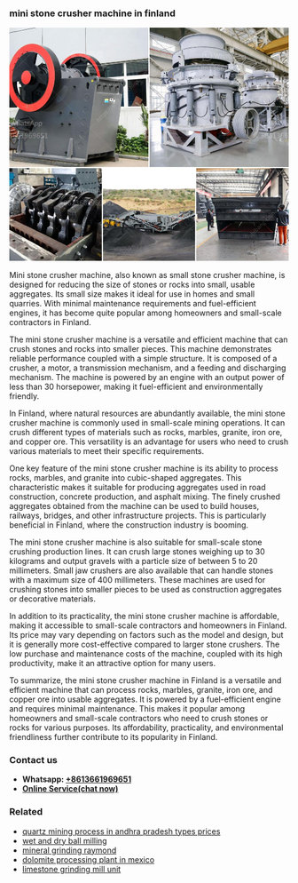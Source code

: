 <h3>mini stone crusher machine in finland</h3><img src='1708498083.jpg' alt=''><p>Mini stone crusher machine, also known as small stone crusher machine, is designed for reducing the size of stones or rocks into small, usable aggregates. Its small size makes it ideal for use in homes and small quarries. With minimal maintenance requirements and fuel-efficient engines, it has become quite popular among homeowners and small-scale contractors in Finland.</p><p>The mini stone crusher machine is a versatile and efficient machine that can crush stones and rocks into smaller pieces. This machine demonstrates reliable performance coupled with a simple structure. It is composed of a crusher, a motor, a transmission mechanism, and a feeding and discharging mechanism. The machine is powered by an engine with an output power of less than 30 horsepower, making it fuel-efficient and environmentally friendly.</p><p>In Finland, where natural resources are abundantly available, the mini stone crusher machine is commonly used in small-scale mining operations. It can crush different types of materials such as rocks, marbles, granite, iron ore, and copper ore. This versatility is an advantage for users who need to crush various materials to meet their specific requirements.</p><p>One key feature of the mini stone crusher machine is its ability to process rocks, marbles, and granite into cubic-shaped aggregates. This characteristic makes it suitable for producing aggregates used in road construction, concrete production, and asphalt mixing. The finely crushed aggregates obtained from the machine can be used to build houses, railways, bridges, and other infrastructure projects. This is particularly beneficial in Finland, where the construction industry is booming.</p><p>The mini stone crusher machine is also suitable for small-scale stone crushing production lines. It can crush large stones weighing up to 30 kilograms and output gravels with a particle size of between 5 to 20 millimeters. Small jaw crushers are also available that can handle stones with a maximum size of 400 millimeters. These machines are used for crushing stones into smaller pieces to be used as construction aggregates or decorative materials.</p><p>In addition to its practicality, the mini stone crusher machine is affordable, making it accessible to small-scale contractors and homeowners in Finland. Its price may vary depending on factors such as the model and design, but it is generally more cost-effective compared to larger stone crushers. The low purchase and maintenance costs of the machine, coupled with its high productivity, make it an attractive option for many users.</p><p>To summarize, the mini stone crusher machine in Finland is a versatile and efficient machine that can process rocks, marbles, granite, iron ore, and copper ore into usable aggregates. It is powered by a fuel-efficient engine and requires minimal maintenance. This makes it popular among homeowners and small-scale contractors who need to crush stones or rocks for various purposes. Its affordability, practicality, and environmental friendliness further contribute to its popularity in Finland.</p><h3>Contact us</h3><ul><li><strong>Whatsapp:&nbsp;<a href="https://wa.me/8613661969651">+8613661969651</a></strong></li><li><a href="https://swt.shibang-china.com/?git&amp;zhl&amp;mini stone crusher machine in finland"><strong>Online Service(chat now)</strong></a></li></ul><h3>Related</h3><ul><li><a href='quartz mining process in andhra pradesh types prices.md'>quartz mining process in andhra pradesh types prices</a></li><li><a href='wet and dry ball milling.md'>wet and dry ball milling</a></li><li><a href='mineral grinding raymond.md'>mineral grinding raymond</a></li><li><a href='dolomite processing plant in mexico.md'>dolomite processing plant in mexico</a></li><li><a href='limestone grinding mill unit.md'>limestone grinding mill unit</a></li></ul>